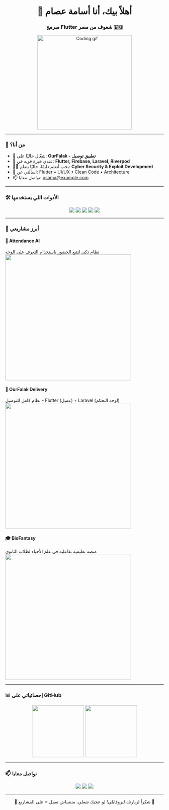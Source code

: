 <h1 align="center">👋 أهلاً بيك، أنا أسامة عصام</h1>
<h3 align="center">مبرمج Flutter شغوف من مصر 🇪🇬</h3>

<p align="center">
  <img src="https://media.giphy.com/media/qgQUggAC3Pfv687qPC/giphy.gif" width="300" alt="Coding gif" />
</p>

---

### 🧠 من أنا؟

- 🔭 شغّال حاليًا على: **OurFalak - تطبيق توصيل**
- 🚀 عندي خبرة قوية في: **Flutter, Firebase, Laravel, Riverpod**
- 🧑‍💻 بحب أتعلم دايمًا، حاليًا بتعلم: **Cyber Security & Exploit Development**
- 💬 اسألني عن: Flutter • UI/UX • Clean Code • Architecture
- 📫 تواصل معايا: [osama@example.com](mailto:osama@example.com)

---

### 🛠️ الأدوات اللي بستخدمها

<p align="center">
  <img src="https://img.shields.io/badge/Dart-0175C2?style=for-the-badge&logo=dart&logoColor=white"/>
  <img src="https://img.shields.io/badge/Flutter-02569B?style=for-the-badge&logo=flutter&logoColor=white"/>
  <img src="https://img.shields.io/badge/Firebase-FFCA28?style=for-the-badge&logo=firebase&logoColor=black"/>
  <img src="https://img.shields.io/badge/Laravel-FC494A?style=for-the-badge&logo=laravel&logoColor=white"/>
  <img src="https://img.shields.io/badge/Figma-F24E1E?style=for-the-badge&logo=figma&logoColor=white"/>
</p>

---

### 💼 أبرز مشاريعي

#### 📱 Attendance AI
نظام ذكي لتتبع الحضور باستخدام التعرف على الوجه  
<img src="https://github.com/username/attendance-ai/assets/demo.gif" width="400"/>

#### 🚚 OurFalak Delivery
نظام كامل للتوصيل - Flutter (عميل) + Laravel (لوحة التحكم)  
<img src="https://github.com/username/ourfalak/assets/demo.gif" width="400"/>

#### 🎓 BioFantasy
منصة تعليمية تفاعلية في علم الأحياء لطلاب الثانوي  
<img src="https://github.com/username/biofantasy/assets/demo.gif" width="400"/>

---

### 📊 إحصائياتي على GitHub

<p align="center">
  <img src="https://github-readme-stats.vercel.app/api?username=osamaessam-dev&show_icons=true&theme=tokyonight" height="165" />
  <img src="https://github-readme-streak-stats.herokuapp.com?user=osamaessam-dev&theme=tokyonight" height="165"/>
</p>

---

### 📫 تواصل معايا

<p align="center">
  <a href="https://linkedin.com/in/osamaessam"><img src="https://img.shields.io/badge/LinkedIn-%230077B5.svg?style=for-the-badge&logo=linkedin&logoColor=white" /></a>
  <a href="https://t.me/yourhandle"><img src="https://img.shields.io/badge/Telegram-2CA5E0?style=for-the-badge&logo=telegram&logoColor=white"/></a>
  <a href="mailto:osama@example.com"><img src="https://img.shields.io/badge/Email-D14836?style=for-the-badge&logo=gmail&logoColor=white"/></a>
</p>

---

<p align="center">💙 شكراً لزيارتك لبروفايلي! لو عجبك شغلي، متنساش تعمل ⭐ على المشاريع 💙</p>
